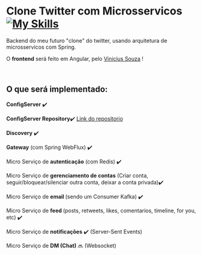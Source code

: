 # Clone Twitter com Microsservicos [![My Skills](https://skillicons.dev/icons?i=twitter,spring)](https://skillicons.dev)  

<p>Backend do meu futuro "clone" do twitter, usando arquitetura de microsservicos com Spring.</p>
<p>O <b>frontend</b> será feito em Angular, pelo <a href="https://github.com/souzxvini?tab=repositories">Vinicius Souza</a> !</p>

<br>

<h2>O que será implementado:</h2>
<p><b>ConfigServer</b> ✔️</p> 
<p><b>ConfigServer Repository</b>✔️ <a href="https://github.com/vsouzx/Microservicos-Clone-Twitter-Repository"> Link do repositorio</a></p>
<p><b>Discovery</b> ✔️</p>
<p><b>Gateway</b> (com Spring WebFlux) ✔️</p>
<p>Micro Serviço de <b>autenticação</b> (com Redis) ✔️</p>
<p>Micro Serviço de <b>gerenciamento de contas</b> (Criar conta, seguir/bloquear/silenciar outra conta, deixar a conta privada)✔️</p>
<p>Micro Serviço de <b>email </b>(sendo um Consumer Kafka) ✔️</p>
<p>Micro Serviço de <b>feed </b>(posts, retweets, likes, comentarios, timeline, for you, etc) ✔️ </p>
<p>Micro Serviço de <b>notificações</b> ✔️ (Server-Sent Events)</p>
<p>Micro Serviço de <b>DM (Chat)</b> 🔜 (Websocket)</p>
